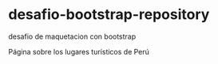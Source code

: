 # desafio-bootstrap-repository
desafio de maquetacion con bootstrap

Página sobre los lugares turísticos de Perú
